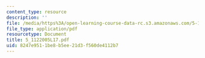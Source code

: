 ```yaml
---
content_type: resource
description: ''
file: /media/https%3A/open-learning-course-data-rc.s3.amazonaws.com/5-112-principles-of-chemical-science-fall-2005/8247e9511be8b5ee21d3f560de4112b7_5_1122005L17.pdf
file_type: application/pdf
resourcetype: Document
title: 5_1122005L17.pdf
uid: 8247e951-1be8-b5ee-21d3-f560de4112b7
---
```

